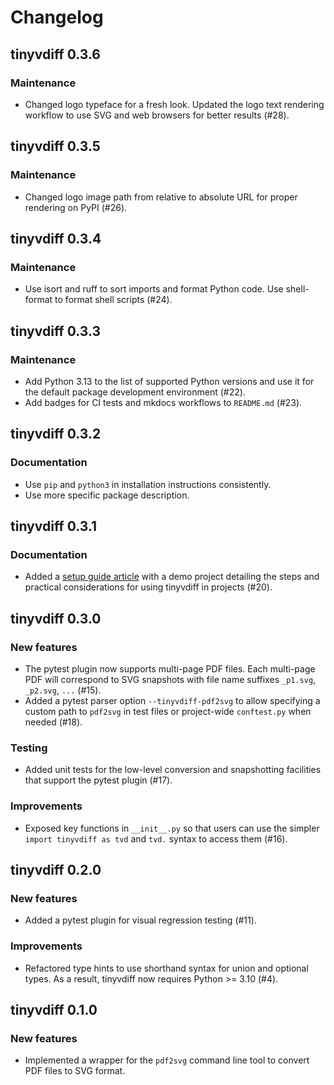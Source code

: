 # Changelog

## tinyvdiff 0.3.6

### Maintenance

- Changed logo typeface for a fresh look. Updated the logo text rendering
  workflow to use SVG and web browsers for better results (#28).

## tinyvdiff 0.3.5

### Maintenance

- Changed logo image path from relative to absolute URL for proper rendering
  on PyPI (#26).

## tinyvdiff 0.3.4

### Maintenance

- Use isort and ruff to sort imports and format Python code.
  Use shell-format to format shell scripts (#24).

## tinyvdiff 0.3.3

### Maintenance

- Add Python 3.13 to the list of supported Python versions and
  use it for the default package development environment (#22).
- Add badges for CI tests and mkdocs workflows to `README.md` (#23).

## tinyvdiff 0.3.2

### Documentation

- Use `pip` and `python3` in installation instructions consistently.
- Use more specific package description.

## tinyvdiff 0.3.1

### Documentation

- Added a [setup guide article](https://nanx.me/tinyvdiff/articles/setup/)
  with a demo project detailing the steps and practical considerations for
  using tinyvdiff in projects (#20).

## tinyvdiff 0.3.0

### New features

- The pytest plugin now supports multi-page PDF files.
  Each multi-page PDF will correspond to SVG snapshots with file name
  suffixes `_p1.svg`, `_p2.svg`, `...` (#15).
- Added a pytest parser option `--tinyvdiff-pdf2svg` to allow specifying a
  custom path to `pdf2svg` in test files or project-wide `conftest.py`
  when needed (#18).

### Testing

- Added unit tests for the low-level conversion and snapshotting facilities
  that support the pytest plugin (#17).

### Improvements

- Exposed key functions in `__init__.py` so that users can use the simpler
  `import tinyvdiff as tvd` and `tvd.` syntax to access them (#16).

## tinyvdiff 0.2.0

### New features

- Added a pytest plugin for visual regression testing (#11).

### Improvements

- Refactored type hints to use shorthand syntax for union and optional types.
  As a result, tinyvdiff now requires Python >= 3.10 (#4).

## tinyvdiff 0.1.0

### New features

- Implemented a wrapper for the `pdf2svg` command line tool to convert
  PDF files to SVG format.
